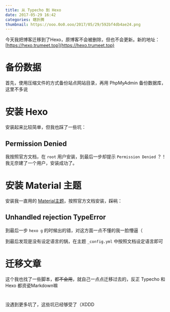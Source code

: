 ```yaml
---
title: 从 Typecho 到 Hexo
date: 2017-05-29 16:42
categories: 瞎折腾
thumbnail: https://ooo.0o0.ooo/2017/05/29/592bf4db4ae24.png
---
```


今天我把博客迁移到了Hexo，原博客不会被删除，但也不会更新。新的地址： [https://hexo.trumeet.top](https://hexo.trumeet.top)

# 备份数据

首先，使用压缩文件的方式备份站点网站目录，再用 PhpMyAdmin 备份数据库，这里不多说

# 安装 Hexo

安装起来比较简单，但我也踩了一些坑：

## Permission Denied

我按照官方文档，在 `root` 用户安装，到最后一步却提示 `Permission Denied` ？！ 我无奈建了一个用户，安装成功了。



# 安装 Material 主题

安装我一直用的 [Material主题](https://material.viosey.com/)，按照官方文档安装，~~踩坑~~：

## Unhandled rejection TypeError

到最后一步 `hexo g` 的时候出的错，对这方面一点不懂的我一脸懵逼（

到最后发现是没有设定语言的锅，在主题 `_config.yml` 中按照文档设定语言即可



# 迁移文章

这个我也找了一些脚本，都~~不会用~~，就自己一点点迁移过去的，反正 Typecho 和 Hexo 都资瓷Markdown嘛



#  

没遇到更多坑了，这些坑已经够受了（XDDD

